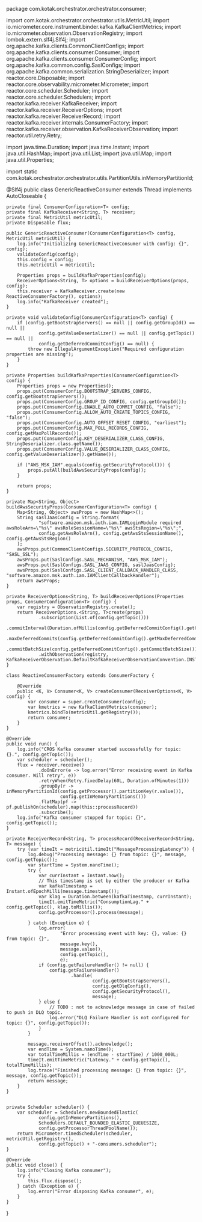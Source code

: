 
package com.kotak.orchestrator.orchestrator.consumer;

import com.kotak.orchestrator.orchestrator.utils.MetricUtil;
import io.micrometer.core.instrument.binder.kafka.KafkaClientMetrics;
import io.micrometer.observation.ObservationRegistry;
import lombok.extern.slf4j.Slf4j;
import org.apache.kafka.clients.CommonClientConfigs;
import org.apache.kafka.clients.consumer.Consumer;
import org.apache.kafka.clients.consumer.ConsumerConfig;
import org.apache.kafka.common.config.SaslConfigs;
import org.apache.kafka.common.serialization.StringDeserializer;
import reactor.core.Disposable;
import reactor.core.observability.micrometer.Micrometer;
import reactor.core.scheduler.Scheduler;
import reactor.core.scheduler.Schedulers;
import reactor.kafka.receiver.KafkaReceiver;
import reactor.kafka.receiver.ReceiverOptions;
import reactor.kafka.receiver.ReceiverRecord;
import reactor.kafka.receiver.internals.ConsumerFactory;
import reactor.kafka.receiver.observation.KafkaReceiverObservation;
import reactor.util.retry.Retry;

import java.time.Duration;
import java.time.Instant;
import java.util.HashMap;
import java.util.List;
import java.util.Map;
import java.util.Properties;

import static com.kotak.orchestrator.orchestrator.utils.PartitionUtils.inMemoryPartitionId;


@Slf4j
public class GenericReactiveConsumer<T> extends Thread implements AutoCloseable {

    private final ConsumerConfiguration<T> config;
    private final KafkaReceiver<String, T> receiver;
    private final MetricUtil metricUtil;
    private Disposable flux;

    public GenericReactiveConsumer(ConsumerConfiguration<T> config, MetricUtil metricUtil) {
        log.info("Initializing GenericReactiveConsumer with config: {}", config);
        validateConfig(config);
        this.config = config;
        this.metricUtil = metricUtil;

        Properties props = buildKafkaProperties(config);
        ReceiverOptions<String, T> options = buildReceiverOptions(props, config);
        this.receiver = KafkaReceiver.create(new ReactiveConsumerFactory(), options);
        log.info("KafkaReceiver created");
    }

    private void validateConfig(ConsumerConfiguration<T> config) {
        if (config.getBootstrapServers() == null || config.getGroupId() == null ||
                config.getValueDeserializer() == null || config.getTopic() == null ||
                config.getDeferredCommitConfig() == null) {
            throw new IllegalArgumentException("Required configuration properties are missing");
        }
    }

    private Properties buildKafkaProperties(ConsumerConfiguration<T> config) {
        Properties props = new Properties();
        props.put(ConsumerConfig.BOOTSTRAP_SERVERS_CONFIG, config.getBootstrapServers());
        props.put(ConsumerConfig.GROUP_ID_CONFIG, config.getGroupId());
        props.put(ConsumerConfig.ENABLE_AUTO_COMMIT_CONFIG, "false");
        props.put(ConsumerConfig.ALLOW_AUTO_CREATE_TOPICS_CONFIG, "false");
        props.put(ConsumerConfig.AUTO_OFFSET_RESET_CONFIG, "earliest");
        props.put(ConsumerConfig.MAX_POLL_RECORDS_CONFIG, config.getMaxPollRecords());
        props.put(ConsumerConfig.KEY_DESERIALIZER_CLASS_CONFIG, StringDeserializer.class.getName());
        props.put(ConsumerConfig.VALUE_DESERIALIZER_CLASS_CONFIG, config.getValueDeserializer().getName());

        if ("AWS_MSK_IAM".equals(config.getSecurityProtocol())) {
            props.putAll(buildAwsSecurityProps(config));
        }

        return props;
    }

    private Map<String, Object> buildAwsSecurityProps(ConsumerConfiguration<T> config) {
        Map<String, Object> awsProps = new HashMap<>();
        String saslJaasConfig = String.format(
                "software.amazon.msk.auth.iam.IAMLoginModule required awsRoleArn=\"%s\" awsRoleSessionName=\"%s\" awsStsRegion=\"%s\";",
                config.getAwsRoleArn(), config.getAwsStsSessionName(), config.getAwsStsRegion()
        );
        awsProps.put(CommonClientConfigs.SECURITY_PROTOCOL_CONFIG, "SASL_SSL");
        awsProps.put(SaslConfigs.SASL_MECHANISM, "AWS_MSK_IAM");
        awsProps.put(SaslConfigs.SASL_JAAS_CONFIG, saslJaasConfig);
        awsProps.put(SaslConfigs.SASL_CLIENT_CALLBACK_HANDLER_CLASS, "software.amazon.msk.auth.iam.IAMClientCallbackHandler");
        return awsProps;
    }

    private ReceiverOptions<String, T> buildReceiverOptions(Properties props, ConsumerConfiguration<T> config) {
        var registry = ObservationRegistry.create();
        return ReceiverOptions.<String, T>create(props)
                .subscription(List.of(config.getTopic()))
                .commitInterval(Duration.ofMillis(config.getDeferredCommitConfig().getCommitIntervalMillis()))
                .maxDeferredCommits(config.getDeferredCommitConfig().getMaxDeferredCommits())
                .commitBatchSize(config.getDeferredCommitConfig().getCommitBatchSize())
                .withObservation(registry, KafkaReceiverObservation.DefaultKafkaReceiverObservationConvention.INSTANCE);
    }

    class ReactiveConsumerFactory extends ConsumerFactory {

        @Override
        public <K, V> Consumer<K, V> createConsumer(ReceiverOptions<K, V> config) {
            var consumer = super.createConsumer(config);
            var kmetrics = new KafkaClientMetrics(consumer);
            kmetrics.bindTo(metricUtil.getRegistry());
            return consumer;
        }
    }

    @Override
    public void run() {
        log.info("CROS Kafka consumer started successfully for topic: {}.", config.getTopic());
        var scheduler = scheduler();
        flux = receiver.receive()
                .doOnError(e -> log.error("Error receiving event in Kafka consumer. Will retry", e))
                .retryWhen(Retry.fixedDelay(60L, Duration.ofMinutes(1)))
                .groupBy(r -> inMemoryPartitionId(config.getProcessor().partitionKey(r.value()),
                        config.getInMemoryPartitions()))
                .flatMap(pf -> pf.publishOn(scheduler).map(this::processRecord))
                .subscribe();
        log.info("Kafka consumer stopped for topic: {}", config.getTopic());
    }

    private ReceiverRecord<String, T> processRecord(ReceiverRecord<String, T> message) {
        try (var timeIt = metricUtil.timeIt("MessageProcessingLatency")) {
            log.debug("Processing message: {} from topic: {}", message, config.getTopic());
            var startTime = System.nanoTime();
            try {
                var currInstant = Instant.now();
                // This timestamp is set by either the producer or Kafka
                var kafkaTimestamp = Instant.ofEpochMilli(message.timestamp());
                var klag = Duration.between(kafkaTimestamp, currInstant);
                timeIt.emitTimeMetric("ConsumptionLag." + config.getTopic(), klag.toMillis());
                config.getProcessor().process(message);

            } catch (Exception e) {
                log.error(
                        "Error processing event with key: {}, value: {} from topic: {}",
                        message.key(),
                        message.value(),
                        config.getTopic(),
                        e);
                if (config.getFailureHandler() != null) {
                    config.getFailureHandler()
                            .handle(
                                    config.getBootstrapServers(),
                                    config.getDlqConfig(),
                                    config.getSecurityProtocol(),
                                    message);
                } else {
                    // TODO : not to acknowledge message in case of failed to push in DLQ topic.
                    log.error("DLQ Failure Handler is not configured for topic: {}", config.getTopic());
                }
            }

            message.receiverOffset().acknowledge();
            var endTime = System.nanoTime();
            var totalTimeMillis = (endTime - startTime) / 1000_000L;
            timeIt.emitTimeMetric("Latency." + config.getTopic(), totalTimeMillis);
            log.trace("Finished processing message: {} from topic: {}", message, config.getTopic());
            return message;
        }
    }


    private Scheduler scheduler() {
        var scheduler = Schedulers.newBoundedElastic(
                config.getInMemoryPartitions(),
                Schedulers.DEFAULT_BOUNDED_ELASTIC_QUEUESIZE,
                config.getProcessorThreadPoolName());
        return Micrometer.timedScheduler(scheduler, metricUtil.getRegistry(),
                config.getTopic() + "-consumers.scheduler");
    }

    @Override
    public void close() {
        log.info("Closing Kafka consumer");
        try {
            this.flux.dispose();
        } catch (Exception e) {
            log.error("Error disposing Kafka consumer", e);
        }
    }
}
